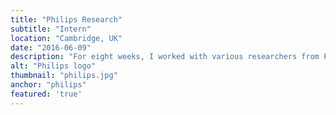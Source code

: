 ```yaml
---
title: "Philips Research"
subtitle: "Intern"
location: "Cambridge, UK"
date: "2016-06-09"
description: "For eight weeks, I worked with various researchers from Philips' Healthcare Group on the patients perspective', data collection, data analysis and evaluation stages of the Parkinson's monitoring methodology I am developing."
alt: "Philips logo"
thumbnail: "philips.jpg"
anchor: "philips"
featured: 'true'
---
```

